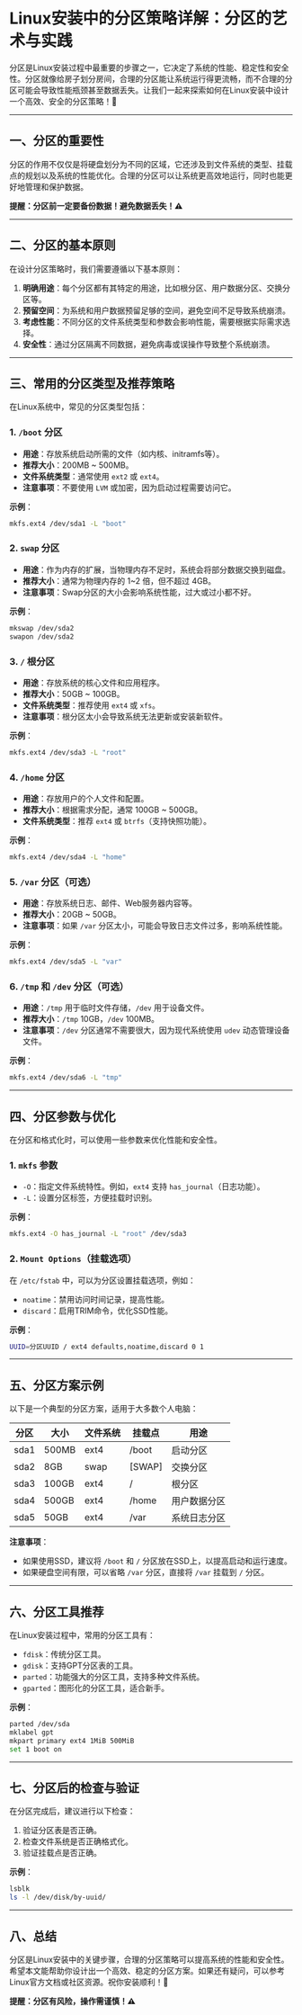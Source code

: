 

# Linux安装中的分区策略详解：分区的艺术与实践

分区是Linux安装过程中最重要的步骤之一，它决定了系统的性能、稳定性和安全性。分区就像给房子划分房间，合理的分区能让系统运行得更流畅，而不合理的分区可能会导致性能瓶颈甚至数据丢失。让我们一起来探索如何在Linux安装中设计一个高效、安全的分区策略！🚀

---

## 一、分区的重要性

分区的作用不仅仅是将硬盘划分为不同的区域，它还涉及到文件系统的类型、挂载点的规划以及系统的性能优化。合理的分区可以让系统更高效地运行，同时也能更好地管理和保护数据。

**提醒：分区前一定要备份数据！避免数据丢失！⚠️**

---

## 二、分区的基本原则

在设计分区策略时，我们需要遵循以下基本原则：

1. **明确用途**：每个分区都有其特定的用途，比如根分区、用户数据分区、交换分区等。
2. **预留空间**：为系统和用户数据预留足够的空间，避免空间不足导致系统崩溃。
3. **考虑性能**：不同分区的文件系统类型和参数会影响性能，需要根据实际需求选择。
4. **安全性**：通过分区隔离不同数据，避免病毒或误操作导致整个系统崩溃。

---

## 三、常用的分区类型及推荐策略

在Linux系统中，常见的分区类型包括：

### 1. `/boot` 分区
- **用途**：存放系统启动所需的文件（如内核、initramfs等）。
- **推荐大小**：200MB ~ 500MB。
- **文件系统类型**：通常使用 `ext2` 或 `ext4`。
- **注意事项**：不要使用 `LVM` 或加密，因为启动过程需要访问它。

**示例**：
```bash
mkfs.ext4 /dev/sda1 -L "boot"
```

### 2. `swap` 分区
- **用途**：作为内存的扩展，当物理内存不足时，系统会将部分数据交换到磁盘。
- **推荐大小**：通常为物理内存的 1~2 倍，但不超过 4GB。
- **注意事项**：Swap分区的大小会影响系统性能，过大或过小都不好。

**示例**：
```bash
mkswap /dev/sda2
swapon /dev/sda2
```

### 3. `/` 根分区
- **用途**：存放系统的核心文件和应用程序。
- **推荐大小**：50GB ~ 100GB。
- **文件系统类型**：推荐使用 `ext4` 或 `xfs`。
- **注意事项**：根分区太小会导致系统无法更新或安装新软件。

**示例**：
```bash
mkfs.ext4 /dev/sda3 -L "root"
```

### 4. `/home` 分区
- **用途**：存放用户的个人文件和配置。
- **推荐大小**：根据需求分配，通常 100GB ~ 500GB。
- **文件系统类型**：推荐 `ext4` 或 `btrfs`（支持快照功能）。

**示例**：
```bash
mkfs.ext4 /dev/sda4 -L "home"
```

### 5. `/var` 分区（可选）
- **用途**：存放系统日志、邮件、Web服务器内容等。
- **推荐大小**：20GB ~ 50GB。
- **注意事项**：如果 `/var` 分区太小，可能会导致日志文件过多，影响系统性能。

**示例**：
```bash
mkfs.ext4 /dev/sda5 -L "var"
```

### 6. `/tmp` 和 `/dev` 分区（可选）
- **用途**：`/tmp` 用于临时文件存储，`/dev` 用于设备文件。
- **推荐大小**：`/tmp` 10GB，`/dev` 100MB。
- **注意事项**：`/dev` 分区通常不需要很大，因为现代系统使用 `udev` 动态管理设备文件。

**示例**：
```bash
mkfs.ext4 /dev/sda6 -L "tmp"
```

---

## 四、分区参数与优化

在分区和格式化时，可以使用一些参数来优化性能和安全性。

### 1. `mkfs` 参数
- `-O`：指定文件系统特性。例如，`ext4` 支持 `has_journal`（日志功能）。
- `-L`：设置分区标签，方便挂载时识别。

**示例**：
```bash
mkfs.ext4 -O has_journal -L "root" /dev/sda3
```

### 2. `Mount Options`（挂载选项）
在 `/etc/fstab` 中，可以为分区设置挂载选项，例如：
- `noatime`：禁用访问时间记录，提高性能。
- `discard`：启用TRIM命令，优化SSD性能。

**示例**：
```bash
UUID=分区UUID / ext4 defaults,noatime,discard 0 1
```

---

## 五、分区方案示例

以下是一个典型的分区方案，适用于大多数个人电脑：

| 分区 | 大小       | 文件系统 | 挂载点 | 用途           |
|------|------------|----------|--------|----------------|
| sda1 | 500MB      | ext4     | /boot  | 启动分区       |
| sda2 | 8GB        | swap     | [SWAP] | 交换分区       |
| sda3 | 100GB      | ext4     | /      | 根分区         |
| sda4 | 500GB      | ext4     | /home  | 用户数据分区   |
| sda5 | 50GB       | ext4     | /var   | 系统日志分区   |

**注意事项**：
- 如果使用SSD，建议将 `/boot` 和 `/` 分区放在SSD上，以提高启动和运行速度。
- 如果硬盘空间有限，可以省略 `/var` 分区，直接将 `/var` 挂载到 `/` 分区。

---

## 六、分区工具推荐

在Linux安装过程中，常用的分区工具有：
- `fdisk`：传统分区工具。
- `gdisk`：支持GPT分区表的工具。
- `parted`：功能强大的分区工具，支持多种文件系统。
- `gparted`：图形化的分区工具，适合新手。

**示例**：
```bash
parted /dev/sda
mklabel gpt
mkpart primary ext4 1MiB 500MiB
set 1 boot on
```

---

## 七、分区后的检查与验证

在分区完成后，建议进行以下检查：
1. 验证分区表是否正确。
2. 检查文件系统是否正确格式化。
3. 验证挂载点是否正确。

**示例**：
```bash
lsblk
ls -l /dev/disk/by-uuid/
```

---

## 八、总结

分区是Linux安装中的关键步骤，合理的分区策略可以提高系统的性能和安全性。希望本文能帮助你设计出一个高效、稳定的分区方案。如果还有疑问，可以参考Linux官方文档或社区资源。祝你安装顺利！🎉

**提醒：分区有风险，操作需谨慎！⚠️**
